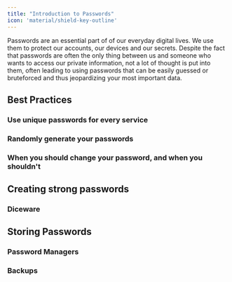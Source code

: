 ```yaml
---
title: "Introduction to Passwords"
icon: 'material/shield-key-outline'
---
```


Passwords are an essential part of of our everyday digital lives. We use them to protect our accounts, our devices and our secrets. Despite the fact that passwords are often the only thing between us and someone who wants to access our private information, not a lot of thought is put into them, often leading to using passwords that can be easily guessed or bruteforced and thus jeopardizing your most important data.

## Best Practices

### Use unique passwords for every service

### Randomly generate your passwords

### When you should change your password, and when you shouldn't

## Creating strong passwords

### Diceware

## Storing Passwords

### Password Managers

### Backups
